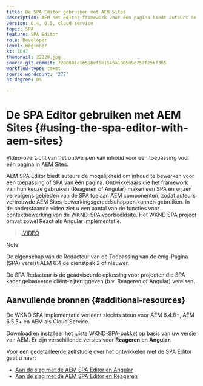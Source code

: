 ```yaml
---
title: De SPA Editor gebruiken met AEM Sites
description: AEM het Editor-framework voor één pagina biedt auteurs de mogelijkheid om inhoud te bewerken voor een toepassing of SPA voor één pagina. Ontwikkelaars die React gebruiken of het kader van de Angular leiden tot een SPA en wijzen dan gebieden van de SPA aan AEM componenten toe, toestaand auteurs om vertrouwde het uitgeven van AEM Sites hulpmiddelen te gebruiken.
version: 6.4, 6.5, cloud-service
topic: SPA
feature: SPA Editor
role: Developer
level: Beginner
kt: 1047
thumbnail: 22229.jpg
source-git-commit: 7200601c1b59bef5b1546a100589c757f25bf365
workflow-type: tm+mt
source-wordcount: '277'
ht-degree: 0%

---
```



# De SPA Editor gebruiken met AEM Sites {#using-the-spa-editor-with-aem-sites}

Video-overzicht van het ontwerpen van inhoud voor een toepassing voor één pagina in AEM Sites.

AEM SPA Editor biedt auteurs de mogelijkheid om inhoud te bewerken voor een toepassing of SPA van één pagina. Ontwikkelaars die het framework van hun keuze gebruiken (Reageren of Angular) maken een SPA en wijzen vervolgens gebieden van de SPA toe aan AEM componenten, zodat auteurs vertrouwde AEM Sites-bewerkingsgereedschappen kunnen gebruiken. In de onderstaande video ziet u een aantal van de functies voor contextbewerking van de WKND-SPA voorbeeldsite. Het WKND SPA project omvat zowel React als Angular implementatie.

>[!VIDEO](https://video.tv.adobe.com/v/22229?quality=12&learn=on)

>[!NOTE]
>
> De eigenschap van de Redacteur van de Toepassing van de enig-Pagina (SPA) vereist AEM 6.4 de dienstpak 2 of nieuwer.
>
> De SPA Redacteur is de geadviseerde oplossing voor projecten die SPA kader gebaseerde cliënt-zijteruggeven (b.v. Reageren of Angular) vereisen.

## Aanvullende bronnen {#additional-resources}

De WKND SPA implementatie verleent slechts steun voor AEM 6.4.8+, AEM 6.5.5+ en AEM als Cloud Service.

Download en installeer het juiste [WKND-SPA-pakket](https://github.com/adobe/aem-guides-wknd-spa/releases) op basis van uw versie van AEM. Er zijn verschillende versies voor **Reageren** en **Angular**.

Voor een gedetailleerde zelfstudie over het ontwikkelen met de SPA Editor gaat u naar:

* [Aan de slag met de AEM SPA Editor en Angular](https://experienceleague.adobe.com/docs/experience-manager-learn/getting-started-with-aem-headless/spa-editor/angular/overview.html)
* [Aan de slag met de AEM SPA Editor en Reageren](https://experienceleague.adobe.com/docs/experience-manager-learn/getting-started-with-aem-headless/spa-editor/react/overview.html)
